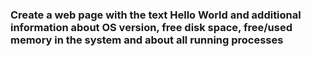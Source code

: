 ### Create a web page with the text Hello World and additional information about OS version, free disk space,  free/used memory in the system and about all running processes
